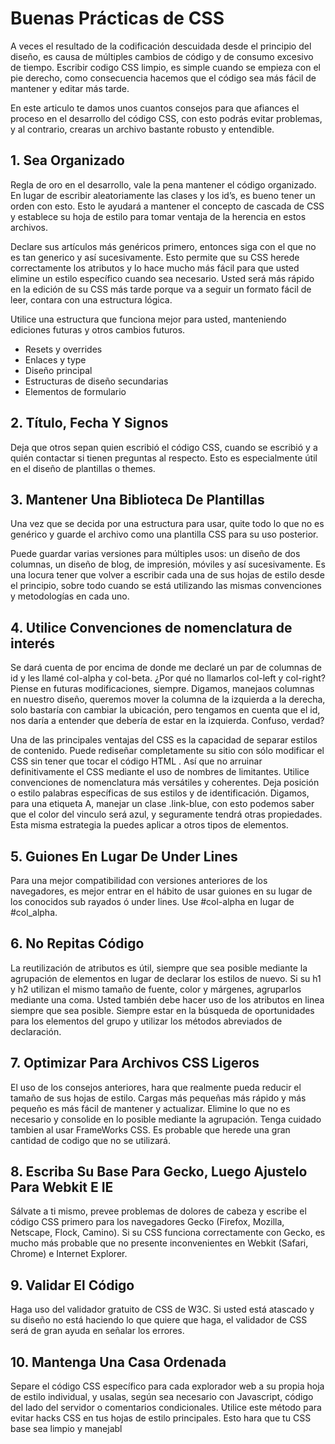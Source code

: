 # Buenas Prácticas de CSS
A veces el resultado de la codificación descuidada desde el principio del diseño, es causa de múltiples cambios de código y de consumo excesivo de tiempo. Escribir codigo CSS limpio, es simple cuando se empieza con el pie derecho, como consecuencia hacemos que el código sea más fácil de mantener y editar más tarde.

En este articulo te damos unos cuantos consejos para que afiances el proceso en el desarrollo del código CSS, con esto podrás evitar problemas, y al contrario, crearas un archivo bastante robusto y entendible.

## 1. Sea Organizado
Regla de oro en el desarrollo, vale la pena mantener el código organizado. En lugar de escribir aleatoriamente las clases y los id’s, es bueno tener un orden con esto. Esto le ayudará a mantener el concepto de cascada de CSS y establece su hoja de estilo para tomar ventaja de la herencia en estos archivos.

Declare sus artículos más genéricos primero, entonces siga con el que no es tan generico y así sucesivamente. Esto permite que su CSS herede correctamente los atributos y lo hace mucho más fácil para que usted elimine un estilo específico cuando sea necesario. Usted será más rápido en la edición de su CSS más tarde porque va a seguir un formato fácil de leer, contara con una estructura lógica.

Utilice una estructura que funciona mejor para usted, manteniendo ediciones futuras y otros cambios futuros.
-	Resets y overrides
-	Enlaces y type
-	Diseño principal
-	Estructuras de diseño secundarias
-	Elementos de formulario

## 2. Título, Fecha Y Signos
Deja que otros sepan quien escribió el código CSS, cuando se escribió y a quién contactar si tienen preguntas al respecto. Esto es especialmente útil en el diseño de plantillas o themes.

## 3. Mantener Una Biblioteca De Plantillas
Una vez que se decida por una estructura para usar, quite todo lo que no es genérico y guarde el archivo como una plantilla CSS para su uso posterior.

Puede guardar varias versiones para múltiples usos: un diseño de dos columnas, un diseño de blog, de impresión, móviles y así sucesivamente. Es una locura tener que volver a escribir cada una de sus hojas de estilo desde el principio, sobre todo cuando se está utilizando las mismas convenciones y metodologías en cada uno.

## 4. Utilice Convenciones de nomenclatura de interés
Se dará cuenta de por encima de donde me declaré un par de columnas de id y les llamé col-alpha y col-beta. ¿Por qué no llamarlos col-left y col-right? Piense en futuras modificaciones, siempre.
Digamos, manejaos columnas en nuestro diseño, queremos mover la columna de la izquierda a la derecha, solo bastaría con cambiar la ubicación, pero tengamos en cuenta que el id, nos daría a entender que debería de estar en la izquierda. Confuso, verdad?

Una de las principales ventajas del CSS es la capacidad de separar estilos de contenido. Puede rediseñar completamente su sitio con sólo modificar el CSS sin tener que tocar el código HTML . Así que no arruinar definitivamente el CSS mediante el uso de nombres de limitantes. Utilice convenciones de nomenclatura más versátiles y coherentes.
Deja posición o estilo palabras específicas de sus estilos y de identificación. Digamos, para una etiqueta A, manejar un clase .link-blue, con esto podemos saber que el color del vinculo será azul, y seguramente tendrá otras propiedades. Esta misma estrategia la puedes aplicar a otros tipos de elementos.

## 5. Guiones En Lugar De Under Lines
Para una mejor compatibilidad con versiones anteriores de los navegadores, es mejor entrar en el hábito de usar guiones en su lugar de los conocidos sub rayados ó under lines. Use #col-alpha en lugar de #col_alpha.

## 6. No Repitas Código
La reutilización de atributos es útil, siempre que sea posible mediante la agrupación de elementos en lugar de declarar los estilos de nuevo. Si su h1 y h2  utilizan el mismo tamaño de fuente, color y márgenes, agruparlos mediante una coma.
Usted también debe hacer uso de los atributos en linea siempre que sea posible. Siempre estar en la búsqueda de oportunidades para los elementos del grupo y utilizar los métodos abreviados de declaración.

## 7. Optimizar Para Archivos CSS Ligeros
El uso de los consejos anteriores, hara que realmente pueda reducir el tamaño de sus hojas de estilo. Cargas más pequeñas más rápido y más pequeño es más fácil de mantener y actualizar. Elimine lo que no es necesario y consolide en lo posible mediante la agrupación. Tenga cuidado tambien al usar FrameWorks CSS. Es probable que herede una gran cantidad de codigo que no se utilizará.

## 8. Escriba Su Base Para Gecko, Luego Ajustelo Para Webkit E IE
Sálvate a ti mismo, prevee problemas de dolores de cabeza y escribe el código CSS primero para los navegadores Gecko (Firefox, Mozilla, Netscape, Flock, Camino). Si su CSS funciona correctamente con Gecko, es mucho más probable que no presente inconvenientes en Webkit (Safari, Chrome) e Internet Explorer.

## 9. Validar El Código
Haga uso del validador gratuito de CSS de W3C. Si usted está atascado y su diseño no está haciendo lo que quiere que haga, el validador de CSS será de gran ayuda en señalar los errores.

## 10. Mantenga Una Casa Ordenada
Separe el código CSS específico para cada explorador web a su propia hoja de estilo individual, y usalas, según sea necesario con Javascript, código del lado del servidor o comentarios condicionales. Utilice este método para evitar hacks CSS en tus hojas de estilo principales. Esto hara que tu CSS base sea limpio y manejabl
